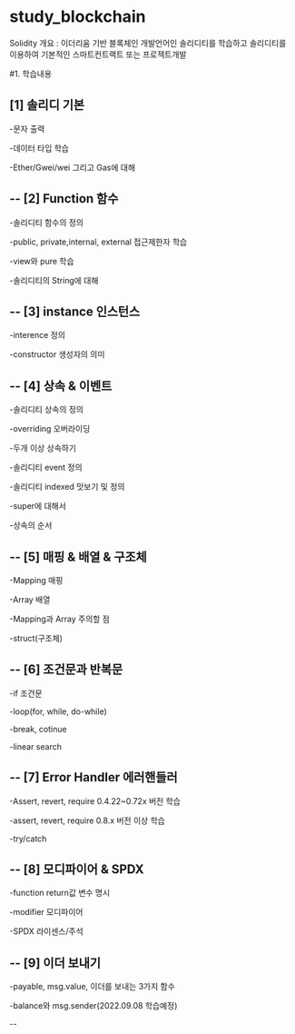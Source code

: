 # study_blockchain
Solidity
개요 : 
이더리움 기반 블록체인 개발언어인 솔리디티를 학습하고 
솔리디티를 이용하여 기본적인 스마트컨트랙트 또는 프로젝트개발

#1. 학습내용 

[1] 솔리디 기본
--
-문자 출력

-데이터 타입 학습

-Ether/Gwei/wei 그리고 Gas에 대해

--
[2] Function 함수
--
-솔리디티 함수의 정의

-public, private,internal, external 접근제한자 학습

-view와 pure 학습

-솔리디티의 String에 대해

--
[3] instance 인스턴스
--
-interence 정의

-constructor 생성자의 의미

--
[4] 상속 & 이벤트
--
-솔리디티 상속의 정의

-overriding 오버라이딩

-두개 이상 상속하기

-솔리디티 event 정의

-솔리디티 indexed 맛보기 및 정의

-super에 대해서

-상속의 순서

--
[5] 매핑 & 배열 & 구조체
--
-Mapping 매핑

-Array 배열

-Mapping과 Array 주의할 점

-struct(구조체)

--
[6] 조건문과 반복문
--
-if 조건문

-loop(for, while, do-while) 

-break, cotinue 

-linear search

--
[7] Error Handler 에러핸들러
--
-Assert, revert, require 0.4.22~0.72x 버전 학습

-assert, revert, require 0.8.x 버전 이상 학습

-try/catch

--
[8] 모디파이어 & SPDX
--
-function return값 변수 명시

-modifier 모디파이어

-SPDX 라이센스/주석

--
[9] 이더 보내기
--
-payable, msg.value, 이더를 보내는 3가지 함수

-balance와 msg.sender(2022.09.08 학습예정)

--
